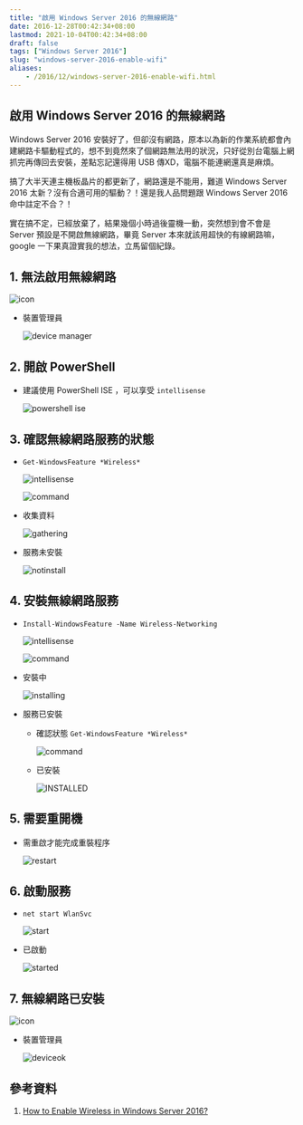 ```yaml
---
title: "啟用 Windows Server 2016 的無線網路"
date: 2016-12-28T00:42:34+08:00
lastmod: 2021-10-04T00:42:34+08:00
draft: false
tags: ["Windows Server 2016"]
slug: "windows-server-2016-enable-wifi"
aliases:
    - /2016/12/windows-server-2016-enable-wifi.html
---
```

## 啟用 Windows Server 2016 的無線網路

Windows Server 2016 安裝好了，但卻沒有網路，原本以為新的作業系統都會內建網路卡驅動程式的，想不到竟然來了個網路無法用的狀況，只好從別台電腦上網抓完再傳回去安裝，差點忘記還得用 USB 傳XD，電腦不能連網還真是麻煩。      

搞了大半天連主機板晶片的都更新了，網路還是不能用，難道 Windows Server 2016 太新？沒有合適可用的驅動？！還是我人品問題跟 Windows Server 2016 命中註定不合？！ 

實在搞不定，已經放棄了，結果幾個小時過後靈機一動，突然想到會不會是 Server 預設是不開啟無線網路，畢竟 Server 本來就該用超快的有線網路嘛，google 一下果真證實我的想法，立馬留個紀錄。

## 1. 無法啟用無線網路

![icon](https://trello-attachments.s3.amazonaws.com/581f4a2629cd282a620beebe/495x193/2782846599908f57e251d2c40696d35a/output_iconfial.png)

- 裝置管理員

    ![device manager](https://trello-attachments.s3.amazonaws.com/580186252406cb39e4a22eed/581f4a2629cd282a620beebe/5efbd03e481fc8e4dbe6fceb71657f5d/output_devicefail.png)

## 2. 開啟 PowerShell

- 建議使用 PowerShell ISE ，可以享受 `intellisense`

    ![powershell ise](https://trello-attachments.s3.amazonaws.com/581f4a2629cd282a620beebe/491x785/de37cdcd54fcacfc1d54635c71133c95/output_powershell.png)

## 3. 確認無線網路服務的狀態

- `Get-WindowsFeature *Wireless*`

    ![intellisense](https://trello-attachments.s3.amazonaws.com/581f4a2629cd282a620beebe/660x275/733d7ba84cc730f33ca7c9a91e011d19/output_intellisence.png)

    ![command](https://trello-attachments.s3.amazonaws.com/581f4a2629cd282a620beebe/605x245/03f2be0192225f80b4c6f41d2d06fd58/output_getstatus.png)

- 收集資料

    ![gathering](https://trello-attachments.s3.amazonaws.com/581f4a2629cd282a620beebe/737x310/3f5f511bc96cd47c600d12c22207e58c/output_gatheringdata.png)

- 服務未安裝

    ![notinstall](https://trello-attachments.s3.amazonaws.com/581f4a2629cd282a620beebe/1012x313/b146effaa410f2c3977e017bc2d027f6/output_statusavailable.png)

## 4. 安裝無線網路服務

- `Install-WindowsFeature -Name Wireless-Networking`

    ![intellisense](https://trello-attachments.s3.amazonaws.com/581f4a2629cd282a620beebe/962x538/c8f996f1559c07599daf24a1e10a66de/output_installing.png)

    ![command](https://trello-attachments.s3.amazonaws.com/581f4a2629cd282a620beebe/958x333/abca44322ac50b2dc77f238658bc6e0c/output_installcommand.png)

- 安裝中

    ![installing](https://trello-attachments.s3.amazonaws.com/581f4a2629cd282a620beebe/738x305/66c01115f08e0f78129f64ee86129cf2/output_installingstatus.png)

- 服務已安裝

    - 確認狀態 `Get-WindowsFeature *Wireless* `

        ![command](https://trello-attachments.s3.amazonaws.com/581f4a2629cd282a620beebe/605x245/03f2be0192225f80b4c6f41d2d06fd58/output_getstatus.png)

    - 已安裝

        ![INSTALLED](https://trello-attachments.s3.amazonaws.com/581f4a2629cd282a620beebe/1130x330/405ebd0bdbc3a0d1767090ab2aa2ba43/output_statusinstalled.png)

## 5. 需要重開機

- 需重啟才能完成重裝程序

    ![restart](https://trello-attachments.s3.amazonaws.com/581f4a2629cd282a620beebe/997x443/9a8a7840b8ffbe942eae8241c1df2ef3/output_needrestart.png)

## 6. 啟動服務

- `net start WlanSvc`

    ![start](https://trello-attachments.s3.amazonaws.com/581f4a2629cd282a620beebe/953x307/24efecb34ea523582edabf582f055de1/output_install.png)

- 已啟動

    ![started](https://trello-attachments.s3.amazonaws.com/581f4a2629cd282a620beebe/968x375/8a2a5c4e51a6d8eb399a59047573b459/output_installed.png)

## 7. 無線網路已安裝

![icon](https://trello-attachments.s3.amazonaws.com/581f4a2629cd282a620beebe/423x130/186a6b43fad3e5cb861ea135e39c7cae/output_iconok.png)

- 裝置管理員

    ![deviceok](https://trello-attachments.s3.amazonaws.com/581f4a2629cd282a620beebe/1200x819/331cad6c7a9a4dbd867cb05bd4764072/output_deviceok.png)

## 參考資料

1. [How to Enable Wireless in Windows Server 2016?](http://www.technig.com/enable-wireless-windows-server/)
